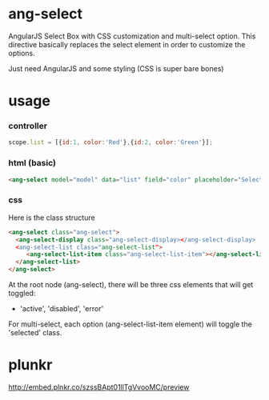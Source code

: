 # ang-select
AngularJS Select Box with CSS customization and multi-select option. This directive basically replaces the select element in order to customize the options.

Just need AngularJS and some styling (CSS is super bare bones)

# usage
### controller
```javascript
scope.list = [{id:1, color:'Red'},{id:2, color:'Green'}];
```
### html (basic)
```html
<ang-select model="model" data="list" field="color" placeholder="Select an option..."></ang-select>
```

### css
Here is the class structure
```html
<ang-select class="ang-select">
  <ang-select-display class="ang-select-display></ang-select-display>
  <ang-select-list class="ang-select-list">
     <ang-select-list-item class="ang-select-list-item"></ang-select-list-item>
  </ang-select-list>
</ang-select>
```
At the root node (ang-select), there will be three css elements that will get toggled:
 - 'active', 'disabled', 'error'
 
For multi-select, each option (ang-select-list-item element) will toggle the 'selected' class.

# plunkr

http://embed.plnkr.co/szssBApt01llTgVvooMC/preview
